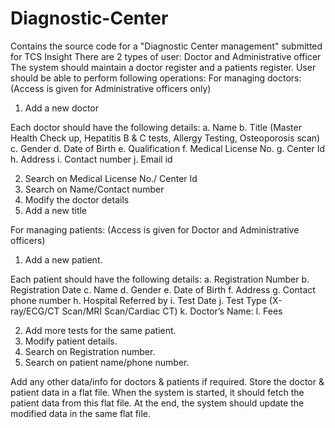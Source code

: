 # Diagnostic-Center
Contains the source code for a "Diagnostic Center management" submitted for TCS Insight
There are 2 types of user: Doctor and Administrative officer
The system should maintain a doctor register and a patients register. User should be able to perform following operations:
 For managing doctors: (Access is given for Administrative officers only)
1.	Add a new doctor

Each doctor should have the following details:
a.	Name
b.	Title (Master Health Check up, Hepatitis B & C tests, Allergy Testing, Osteoporosis scan)
c.	Gender
d.	Date of Birth
e.	Qualification
f.	Medical License No.
g.	Center Id
h.	Address 
i.	Contact number
j.	Email id

2.	Search on Medical License No./ Center Id
3.	Search on Name/Contact number
4.	Modify the doctor details
5.	Add a new title
  
For managing patients: (Access is given for Doctor and Administrative officers)
1.	Add a new patient. 

Each patient should have the following details:
a.	Registration Number
b.	Registration Date
c.	Name
d.	Gender
e.	Date of Birth
f.	Address
g.	Contact phone number
h.	 Hospital Referred by
i.	Test Date
j.	Test Type (X-ray/ECG/CT Scan/MRI Scan/Cardiac CT)
k.	 Doctor’s Name: 
l.	 Fees

2.	Add more tests for the same patient. 
3.	Modify patient details.
4.	Search on Registration number.
5.	Search on patient name/phone number.

Add any other data/info for doctors & patients if required. Store the doctor & patient data in a flat file. When the system is started, it should fetch the patient data from this flat file. At the end, the system should update the modified data in the same flat file. 
